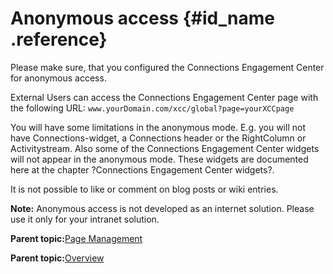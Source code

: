 # Anonymous access {#id_name .reference}

Please make sure, that you configured the Connections Engagement Center for anonymous access.

External Users can access the Connections Engagement Center page with the following URL: `www.yourDomain.com/xcc/global?page=yourXCCpage`

You will have some limitations in the anonymous mode. E.g. you will not have Connections-widget, a Connections header or the RightColumn or Activitystream. Also some of the Connections Engagement Center widgets will not appear in the anonymous mode. These widgets are documented here at the chapter ?Connections Engagement Center widgets?.

It is not possible to like or comment on blog posts or wiki entries.

**Note:** Anonymous access is not developed as an internet solution. Please use it only for your intranet solution.

**Parent topic:**[Page Management](../../connectors/icec/cec-page_management.md)

**Parent topic:**[Overview](../../connectors/icec/cec-introduction_top.md)

